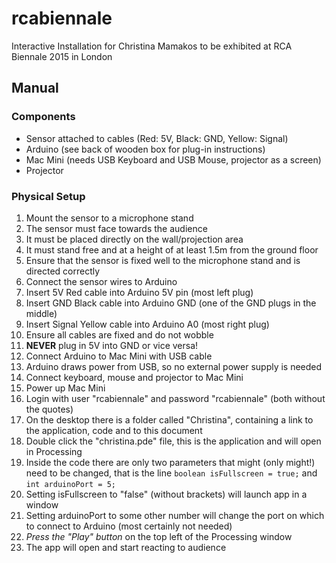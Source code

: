 # rcabiennale
Interactive Installation for Christina Mamakos to be exhibited at RCA Biennale 2015 in London

## Manual

### Components
- Sensor attached to cables (Red: 5V, Black: GND, Yellow: Signal)
- Arduino (see back of wooden box for plug-in instructions)
- Mac Mini (needs USB Keyboard and USB Mouse, projector as a screen)
- Projector

### Physical Setup
1. Mount the sensor to a microphone stand
  1. The sensor must face towards the audience
  2. It must be placed directly on the wall/projection area
  3. It must stand free and at a height of at least 1.5m from the ground floor
  4. Ensure that the sensor is fixed well to the microphone stand and is directed correctly
2. Connect the sensor wires to Arduino
  1. Insert 5V Red cable into Arduino 5V pin (most left plug)
  2. Insert GND Black cable into Arduino GND (one of the GND plugs in the middle)
  3. Insert Signal Yellow cable into Arduino A0 (most right plug)
  4. Ensure all cables are fixed and do not wobble
  5. **NEVER** plug in 5V into GND or vice versa!
3. Connect Arduino to Mac Mini with USB cable
  1. Arduino draws power from USB, so no external power supply is needed
4. Connect keyboard, mouse and projector to Mac Mini
  1. Power up Mac Mini
  2. Login with user "rcabiennale" and password "rcabiennale" (both without the quotes)
  3. On the desktop there is a folder called "Christina", containing a link to the application, code and to this document
5. Double click the "christina.pde" file, this is the application and will open in Processing
  1. Inside the code there are only two parameters that might (only might!) need to be changed, that is the line `boolean isFullscreen = true;` and `int arduinoPort = 5;`
  2. Setting isFullscreen to "false" (without brackets) will launch app in a window
  3. Setting arduinoPort to some other number will change the port on which to connect to Arduino (most certainly not needed)
6. *Press the "Play" button* on the top left of the Processing window
7. The app will open and start reacting to audience